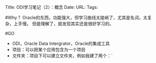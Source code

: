 Title: ODI学习笔记（2）：概念
Date:
URL: 
Tags: 

#Why？
Oracle的东西，功能强大，但学习曲线太陡峭了，尤其是名词，太复杂，上手慢。
但是理解了，就发现其实还是很好学习的。

#GO
- ODI，Oracle Data Intergrator，Oracle的集成工具
- 项目：可以把某个应用包含为一个项目
- 文件夹：项目下可以建立文件夹，例如我建了两个：`